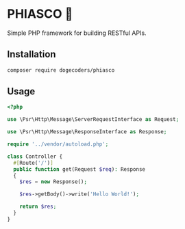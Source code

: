 # PHIASCO 🎻

Simple PHP framework for building RESTful APIs.

## Installation

```bash
composer require dogecoders/phiasco
```

## Usage

```php
<?php

use \Psr\Http\Message\ServerRequestInterface as Request;

use \Psr\Http\Message\ResponseInterface as Response;

require '../vendor/autoload.php';

class Controller {
  #[Route('/')]
  public function get(Request $req): Response 
  {
    $res = new Response();

    $res->getBody()->write('Hello World!');

    return $res;
  }
}
```


